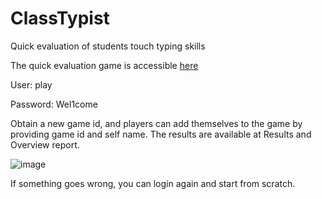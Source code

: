 # ClassTypist
Quick evaluation of students touch typing skills

The quick evaluation game is accessible [here](https://g9f3996a8ffd46b-dbgame.adb.eu-amsterdam-1.oraclecloudapps.com/ords/r/game/touchtypinggame)

User: play

Password: Wel1come

Obtain a new game id, and players can add themselves to the game by providing game id and self name. The results are available at Results and Overview report. 

![image](https://user-images.githubusercontent.com/11488694/141742072-862ac633-e8f5-4c4c-853b-6a66722ebbaa.png)


If something goes wrong, you can login again and start from scratch. 
